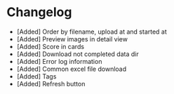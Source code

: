 # Changelog


* [Added] Order by filename, upload at and started at
* [Added] Preview images in detail view
* [Added] Score in cards
* [Added] Download not completed data dir
* [Added] Error log information
* [Added] Common excel file download
* [Added] Tags
* [Added] Refresh button